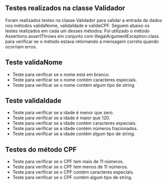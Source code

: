 ## Testes realizados na classe Validador
Foram realizados testes na classe Validador para validar a entrada de dados nos métodos validaNome, validaIdade e validaCPF. Seguem abaixo os testes realizados em cada um desses métodos:
Foi utilizado o método Assertions.assertThrows em conjunto com IllegalArgumentException.class para verificar se o método  estava retornando a mensagem correta quando ocorriam erros.
## Teste validaNome
- Teste para verificar se o nome está em branco.
- Teste para verificar se o nome contém caracteres especiais.
- Teste para verificar se o nome contém algum tipo de string.
## Teste validaIdade
- Teste para verificar se a idade é menor que zero.
- Teste para verificar se a idade é maior que 120.
- Teste para verificar se a idade contém caracteres especiais.
- Teste para verificar se a idade contém números fracionados.
- Teste para verificar se a idade contém algum tipo de string.
## Testes do método CPF
- Teste para verificar se o CPF tem mais de 11 números.
- Teste para verificar se o CPF tem menos de 11 números.
- Teste para verificar se o CPF contém caracteres especiais.
- Teste para verificar se o CPF contém algum tipo de string.
